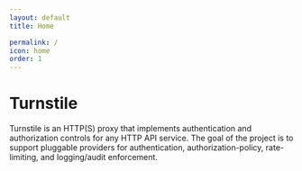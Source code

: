 ```yaml
---
layout: default
title: Home

permalink: /
icon: home
order: 1
---
```


# Turnstile

Turnstile is an HTTP(S) proxy that implements authentication and authorization controls for any HTTP API service. The goal of the project is to support pluggable providers for authentication, authorization-policy, rate-limiting, and logging/audit enforcement.
